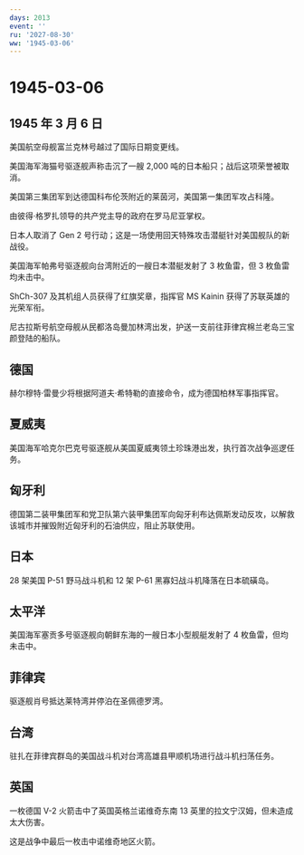 ```yaml
---
days: 2013
event: ''
ru: '2027-08-30'
ww: '1945-03-06'
---
```


# 1945-03-06

## 1945 年 3 月 6 日

美国航空母舰富兰克林号越过了国际日期变更线。

美国海军海猫号驱逐舰声称击沉了一艘 2,000
吨的日本船只；战后这项荣誉被取消。

美国第三集团军到达德国科布伦茨附近的莱茵河，美国第一集团军攻占科隆。

由彼得·格罗扎领导的共产党主导的政府在罗马尼亚掌权。

日本人取消了 Gen 2
号行动；这是一场使用回天特殊攻击潜艇针对美国舰队的新战役。

美国海军帕弗号驱逐舰向台湾附近的一艘日本潜艇发射了 3 枚鱼雷，但 3
枚鱼雷均未击中。

ShCh-307 及其机组人员获得了红旗奖章，指挥官 MS Kainin
获得了苏联英雄的光荣军衔。

尼古拉斯号航空母舰从民都洛岛曼加林湾出发，护送一支前往菲律宾棉兰老岛三宝颜登陆的船队。

## 德国

赫尔穆特·雷曼少将根据阿道夫·希特勒的直接命令，成为德国柏林军事指挥官。

## 夏威夷

美国海军哈克尔巴克号驱逐舰从美国夏威夷领土珍珠港出发，执行首次战争巡逻任务。

## 匈牙利

德国第二装甲集团军和党卫队第六装甲集团军向匈牙利布达佩斯发动反攻，以解救该城市并摧毁附近匈牙利的石油供应，阻止苏联使用。

## 日本

28 架美国 P-51 野马战斗机和 12 架 P-61 黑寡妇战斗机降落在日本硫磺岛。

## 太平洋

美国海军塞贡多号驱逐舰向朝鲜东海的一艘日本小型舰艇发射了 4
枚鱼雷，但均未击中。

## 菲律宾

驱逐舰肖号抵达莱特湾并停泊在圣佩德罗湾。

## 台湾

驻扎在菲律宾群岛的美国战斗机对台湾高雄县甲顺机场进行战斗机扫荡任务。

## 英国

一枚德国 V-2 火箭击中了英国英格兰诺维奇东南 13
英里的拉文宁汉姆，但未造成太大伤害。

这是战争中最后一枚击中诺维奇地区火箭。